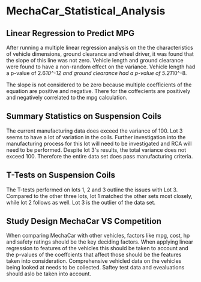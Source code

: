 # MechaCar_Statistical_Analysis
## Linear Regression to Predict MPG
After running a multiple linear regression analysis on the the characteristics of vehicle dimensions, ground clearance and wheel driver, it was found that the slope of this line was not zero. Vehicle length and ground clearance were found to have a non-random effect on the variance. Vehicle length had a p-value of 2.6*10^-12 and ground clearance had a p-value of 5.21*10^-8. 

The slope is not considered to be zero because multiple coefficients of the equation are positive and negative. There for the coffecients are positively and negatively correlated to the mpg calculation.
## Summary Statistics on Suspension Coils
The current manufacturing data does exceed the variance of 100. Lot 3 seems to have a lot of variation in the coils. Further investigation into the manufacturing process for this lot will need to be investigated and RCA will need to be performed. Despite lot 3's results, the total variance does not exceed 100. Therefore the entire data set does pass manufacturing criteria.

## T-Tests on Suspension Coils
The T-tests performed on lots 1, 2 and 3 outline the issues with Lot 3. Compared to the other three lots, lot 1 matched the other sets most closely, while lot 2 follows as well. Lot 3 is the outlier of the data set.
## Study Design MechaCar VS Competition
When comparing MechaCar with other vehicles, factors like mpg, cost, hp and safety ratings should be the key deciding factors. When applying linear regression to features of the vehicles this should be taken to account and the p-values of the coeffcients that affect those should be the features taken into consideration. Comprehensive vehicled data on the vehicles being looked at needs to be collected. Saftey test data and evealuations should aslo be taken into account. 